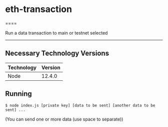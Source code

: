 # eth-transaction
====

Run a data transaction to main or testnet selected

- - - - 

## Necessary Technology Versions

Technology  | Version
------------- | -------------
Node  | 12.4.0

## Running 
    $ node index.js [private key] [data to be sent] [another data to be sent] ...
    
(You can send one or more data (use space to separate))
